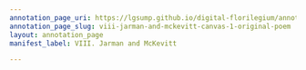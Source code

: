 ```yaml
---
annotation_page_uri: https://lgsump.github.io/digital-florilegium/annotations/viii-jarman-and-mckevitt-canvas-1-original-poem.json
annotation_page_slug: viii-jarman-and-mckevitt-canvas-1-original-poem
layout: annotation_page
manifest_label: VIII. Jarman and McKevitt

---
```

